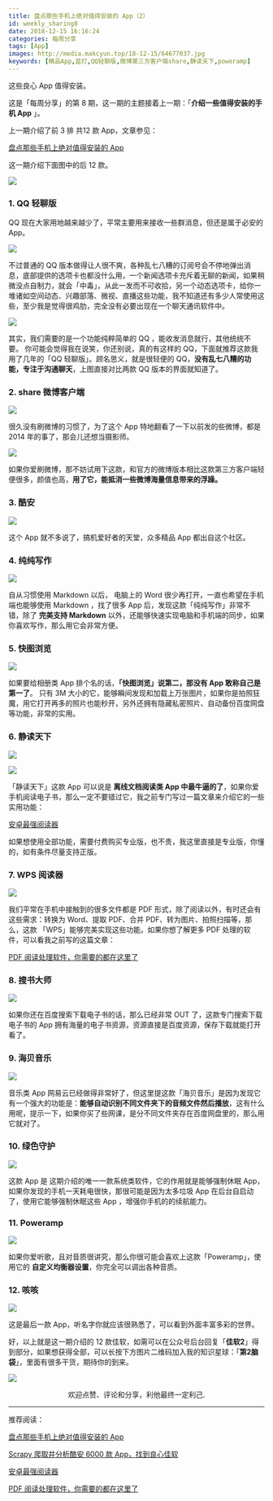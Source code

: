```yaml
---
title: 盘点那些手机上绝对值得安装的 App（2）
id: weekly_sharing8
date: 2018-12-15 16:16:24
categories: 每周分享
tags: [App]
images: http://media.makcyun.top/18-12-15/64677037.jpg
keywords: [精品App,蓝灯,QQ轻聊版,微博第三方客户端share,静读天下,poweramp]
---
```

这些良心 App 值得安装。

<!-- more -->  

这是「每周分享」的第 8 期，这一期的主题接着上一期：「**介绍一些值得安装的手机 App** 」。

上一期介绍了前 3 排 共12 款 App，文章参见：

[盘点那些手机上绝对值得安装的 App](https://www.makcyun.top/weekly_sharing7.html)

这一期介绍下面图中的后 12 款。

![](http://media.makcyun.top/18-12-8/52805793.jpg)

### 1. QQ 轻聊版

QQ 现在大家用地越来越少了，平常主要用来接收一些群消息，但还是属于必安的 App。

![](http://media.makcyun.top/18-12-15/6834640.jpg)

不过普通的 QQ 版本做得让人很不爽，各种乱七八糟的订阅号会不停地弹出消息，底部提供的选项卡也都没什么用，一个新闻选项卡充斥着无聊的新闻，如果稍微没点自制力，就会「中毒」，从此一发而不可收拾，另一个动态选项卡，给你一堆诸如空间动态、兴趣部落、微视、直播这些功能，我不知道还有多少人常使用这些，至少我是觉得很鸡肋，完全没有必要出现在一个聊天通讯软件中。

![](http://media.makcyun.top/18-12-15/33095857.jpg)

其实，我们需要的是一个功能纯粹简单的 QQ ，能收发消息就行，其他统统不要。
你可能会觉得我在说笑，你还别说，真的有这样的 QQ，下面就推荐这款我用了几年的「QQ 轻聊版」。顾名思义，就是很轻便的 QQ，**没有乱七八糟的功能，专注于沟通聊天**，上图直接对比两款 QQ 版本的界面就知道了。

### 2. share 微博客户端

![](http://media.makcyun.top/18-12-15/47402378.jpg)


很久没有刷微博的习惯了，为了这个 App 特地翻看了一下以前发的些微博，都是 2014 年的事了，那会儿还想当摄影师。

![](http://media.makcyun.top/18-12-15/35092494.jpg)

如果你爱刷微博，那不妨试用下这款，和官方的微博版本相比这款第三方客户端轻便很多，颜值也高，**用了它，能抵消一些微博海量信息带来的浮躁。**

### 3. 酷安

![](http://media.makcyun.top/18-12-15/12138557.jpg)

这个 App 就不多说了，搞机爱好者的天堂，众多精品 App 都出自这个社区。

### 4. 纯纯写作

![](http://media.makcyun.top/18-12-15/28537303.jpg)



自从习惯使用 Markdown 以后， 电脑上的 Word 很少再打开，一直也希望在手机端也能够使用 Markdown ，找了很多 App 后，发现这款「纯纯写作」非常不错，除了 **完美支持 Markdown** 以外，还能够快速实现电脑和手机端的同步，如果你喜欢写作，那么用它会非常方便。

### 5. 快图浏览

![](http://media.makcyun.top/18-12-15/99431294.jpg)



如果要给相册类 App 排个名的话，**「快图浏览」说第二，那没有 App 敢称自己是第一了**。 只有 3M 大小的它，能够瞬间发现和加载上万张图片，如果你是拍照狂魔，用它打开再多的照片也能秒开，另外还拥有隐藏私密照片、自动备份百度网盘等功能，非常的实用。

### 6. 静读天下

![](http://media.makcyun.top/18-12-16/91707523.jpg)

![](http://media.makcyun.top/18-12-16/66429540.jpg)

「静读天下」这款 App 可以说是 **离线文档阅读类 App 中最牛逼的了**，如果你爱手机阅读电子书，那么一定不要错过它，我之前专门写过一篇文章来介绍它的一些实用功能：

[安卓最强阅读器](https://www.makcyun.top/weekly_sharing3.html)

如果想使用全部功能，需要付费购买专业版，也不贵，我这里直接是专业版，你懂的，如有条件尽量支持正版。

### 7. WPS 阅读器

![](http://media.makcyun.top/18-12-15/56734553.jpg)

我们平常在手机中接触到的很多文件都是 PDF 形式，除了阅读以外，有时还会有这些需求：转换为 Word、提取 PDF、合并 PDF、转为图片、拍照扫描等，那么，这款 「WPS」能够完美实现这些功能。如果你想了解更多 PDF 处理的软件，可以看我之前写的这篇文章：

[PDF 阅读处理软件，你需要的都在这里了](https://www.makcyun.top/fuli01.html)

### 8. 搜书大师

![](http://media.makcyun.top/18-12-16/67124612.jpg)

如果你还在百度搜索下载电子书的话，那么已经非常 OUT 了，这款专门搜索下载电子书的 App 拥有海量的电子书资源，资源直接是百度资源，保存下载就能打开看了。

### 9. 海贝音乐

![](http://media.makcyun.top/18-12-15/27094486.jpg)

音乐类 App 网易云已经做得非常好了，但这里提这款「海贝音乐」是因为发现它有一个强大的功能是：**能够自动识别不同文件夹下的音频文件然后播放**，这有什么用呢，提示一下，如果你买了些网课，是分不同文件夹存在百度网盘里的，那么用它就对了。

### 10. 绿色守护

![](http://media.makcyun.top/18-12-15/73086012.jpg)

这款 App 是 这期介绍的唯一一款系统类软件，它的作用就是能够强制休眠 App，如果你发现的手机一天耗电很快，那很可能是因为太多垃圾 App 在后台自启动了，使用它能够强制休眠这些 App ，增强你手机的的续航能力。

### 11. Poweramp

![](http://media.makcyun.top/18-12-15/88658946.jpg)

如果你爱听歌，且对音质很讲究，那么你很可能会喜欢上这款「Poweramp」，使用它的 **自定义均衡器设置**，你完全可以调出各种音质。

### 12. 咳咳

![](http://media.makcyun.top/18-12-15/22289595.jpg)

这是最后一款 App，听名字你就应该很熟悉了，可以看到外面丰富多彩的世界。



好，以上就是这一期介绍的 12 款佳软，如需可以在公众号后台回复「**佳软2**」得到部分，如果想获得全部，可以长按下方图片二维码加入我的知识星球：「**第2脑袋**」，里面有很多干货，期待你的到来。

![](http://media.makcyun.top/18-12-1/95375420.jpg)

<center>欢迎点赞、评论和分享，利他最终一定利己.</center>

---

推荐阅读：

[盘点那些手机上绝对值得安装的 App](https://www.makcyun.top/weekly_sharing7.html)

[Scrapy 爬取并分析酷安 6000 款 App，找到良心佳软](https://www.makcyun.top/web_scraping_withpython10.html)

[安卓最强阅读器](https://www.makcyun.top/weekly_sharing3.html)

[PDF 阅读处理软件，你需要的都在这里了](https://www.makcyun.top/fuli01.html)

